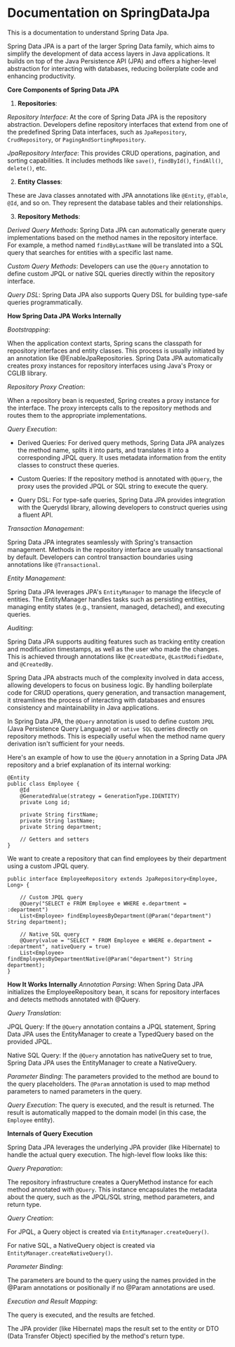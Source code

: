 # Documentation on SpringDataJpa
This is a documentation to understand Spring Data Jpa.

Spring Data JPA is a part of the larger Spring Data family, which aims to simplify the development of data access layers in Java applications. It builds on top of the Java Persistence API (JPA) and offers a higher-level abstraction for interacting with databases, reducing boilerplate code and enhancing productivity.

**Core Components of Spring Data JPA**

1. **Repositories**:

_Repository Interface_: At the core of Spring Data JPA is the repository abstraction. Developers define repository interfaces that extend from one of the predefined Spring Data interfaces, such as `JpaRepository`, `CrudRepository`, or `PagingAndSortingRepository`.

_JpaRepository Interface_: This provides CRUD operations, pagination, and sorting capabilities. It includes methods like `save()`, `findById()`, `findAll()`, `delete()`, etc.

2. **Entity Classes**:

These are Java classes annotated with JPA annotations like `@Entity`, `@Table`, `@Id`, and so on. They represent the database tables and their relationships.

3. **Repository Methods**:

_Derived Query Methods_: Spring Data JPA can automatically generate query implementations based on the method names in the repository interface. For example, a method named `findByLastName` will be translated into a SQL query that searches for entities with a specific last name.

_Custom Query Methods_: Developers can use the `@Query` annotation to define custom JPQL or native SQL queries directly within the repository interface.

_Query DSL_: Spring Data JPA also supports Query DSL for building type-safe queries programmatically.

**How Spring Data JPA Works Internally**

_Bootstrapping_:

When the application context starts, Spring scans the classpath for repository interfaces and entity classes. This process is usually initiated by an annotation like @EnableJpaRepositories.
Spring Data JPA automatically creates proxy instances for repository interfaces using Java's Proxy or CGLIB library.

_Repository Proxy Creation_:

When a repository bean is requested, Spring creates a proxy instance for the interface.
The proxy intercepts calls to the repository methods and routes them to the appropriate implementations.

_Query Execution_:

- Derived Queries: For derived query methods, Spring Data JPA analyzes the method name, splits it into parts, and translates it into a corresponding JPQL query. It uses metadata information from the entity classes to construct these queries.

- Custom Queries: If the repository method is annotated with `@Query`, the proxy uses the provided JPQL or SQL string to execute the query.

- Query DSL: For type-safe queries, Spring Data JPA provides integration with the Querydsl library, allowing developers to construct queries using a fluent API.

_Transaction Management_:

Spring Data JPA integrates seamlessly with Spring's transaction management. Methods in the repository interface are usually transactional by default.
Developers can control transaction boundaries using annotations like `@Transactional`.

_Entity Management_:

Spring Data JPA leverages JPA's `EntityManager` to manage the lifecycle of entities. The EntityManager handles tasks such as persisting entities, managing entity states (e.g., transient, managed, detached), and executing queries.

_Auditing_:

Spring Data JPA supports auditing features such as tracking entity creation and modification timestamps, as well as the user who made the changes. This is achieved through annotations like `@CreatedDate`, `@LastModifiedDate`, and `@CreatedBy`.

Spring Data JPA abstracts much of the complexity involved in data access, allowing developers to focus on business logic. By handling boilerplate code for CRUD operations, query generation, and transaction management, it streamlines the process of interacting with databases and ensures consistency and maintainability in Java applications.

In Spring Data JPA, the `@Query` annotation is used to define custom `JPQL` (Java Persistence Query Language) or `native SQL` queries directly on repository methods. This is especially useful when the method name query derivation isn't sufficient for your needs.

Here's an example of how to use the `@Query` annotation in a Spring Data JPA repository and a brief explanation of its internal working:

````
@Entity
public class Employee {
    @Id
    @GeneratedValue(strategy = GenerationType.IDENTITY)
    private Long id;

    private String firstName;
    private String lastName;
    private String department;

    // Getters and setters
}
````
We want to create a repository that can find employees by their department using a custom JPQL query.

````
public interface EmployeeRepository extends JpaRepository<Employee, Long> {

    // Custom JPQL query
    @Query("SELECT e FROM Employee e WHERE e.department = :department")
    List<Employee> findEmployeesByDepartment(@Param("department") String department);

    // Native SQL query
    @Query(value = "SELECT * FROM Employee e WHERE e.department = :department", nativeQuery = true)
    List<Employee> findEmployeesByDepartmentNative(@Param("department") String department);
}
````

**How It Works Internally**
_Annotation Parsing_: When Spring Data JPA initializes the EmployeeRepository bean, it scans for repository interfaces and detects methods annotated with @Query.

_Query Translation_:

  JPQL Query: If the `@Query` annotation contains a JPQL statement, Spring Data JPA uses the EntityManager to create a TypedQuery based on the provided JPQL.
  
  Native SQL Query: If the `@Query` annotation has nativeQuery set to true, Spring Data JPA uses the EntityManager to create a NativeQuery.

_Parameter Binding_: The parameters provided to the method are bound to the query placeholders. The `@Param` annotation is used to map method parameters to named parameters in the query.

_Query Execution_: The query is executed, and the result is returned. The result is automatically mapped to the domain model (in this case, the `Employee` entity).

**Internals of Query Execution**

Spring Data JPA leverages the underlying JPA provider (like Hibernate) to handle the actual query execution. The high-level flow looks like this:

_Query Preparation_:

The repository infrastructure creates a QueryMethod instance for each method annotated with `@Query`.
This instance encapsulates the metadata about the query, such as the JPQL/SQL string, method parameters, and return type.


_Query Creation_:

For JPQL, a Query object is created via `EntityManager.createQuery()`.

For native SQL, a NativeQuery object is created via `EntityManager.createNativeQuery()`.

_Parameter Binding_:

The parameters are bound to the query using the names provided in the @Param annotations or positionally if no @Param annotations are used.

_Execution and Result Mapping_:

The query is executed, and the results are fetched.

The JPA provider (like Hibernate) maps the result set to the entity or DTO (Data Transfer Object) specified by the method's return type.
